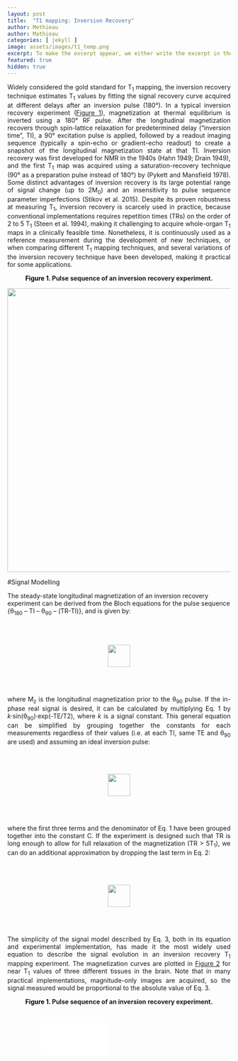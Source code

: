 ```yaml
---
layout: post
title:  "T1 mapping: Inversion Recovery"
author: Methieau
author: Mathieau
categories: [ jekyll ]
image: assets/images/t1_temp.png
excerpt: To make the excerpt appear, we either write the excerpt in the post properties (excerpt property) or it will take the first 25 words from the post.
featured: true
hidden: true
---
```




<div class=blog_body>
<p style="text-align:justify;">
Widely considered the gold standard for T<sub>1</sub> mapping, the inversion recovery technique estimates T<sub>1</sub> values by fitting the signal recovery curve acquired at different delays after an inversion pulse (180°). In a typical inversion recovery experiment (<a href="#fig1">Figure 1</a>), magnetization at thermal equilibrium is inverted using a 180° RF pulse. After the longitudinal magnetization recovers through spin-lattice relaxation for predetermined delay (“inversion time”, TI), a 90° excitation pulse is applied, followed by a readout imaging sequence (typically a spin-echo or gradient-echo readout) to create a snapshot of the longitudinal magnetization state at that TI. Inversion recovery was first developed for NMR in the 1940s (Hahn 1949; Drain 1949), and the first T<sub>1</sub> map was acquired using a saturation-recovery technique (90° as a preparation pulse instead of 180°) by (Pykett and Mansfield 1978). Some distinct advantages of inversion recovery is its large potential range of signal change (up to 2M<sub>0</sub>) and an insensitivity to pulse sequence parameter imperfections (Stikov et al. 2015). Despite its proven robustness at measuring T<sub>1</sub>, inversion recovery is scarcely used in practice, because conventional implementations requires repetition times (TRs) on the order of 2 to 5 T<sub>1</sub> (Steen et al. 1994), making it challenging to acquire whole-organ T<sub>1</sub> maps in a clinically feasible time. Nonetheless, it is continuously used as a reference measurement during the development of new techniques, or when comparing different T<sub>1</sub> mapping techniques, and several variations of the inversion recovery technique have been developed, making it practical for some applications.
</p>
</div>

<div class=figure_caption>
<center>
<b style="text-align:justify;">
<a name="fig1" style="color:black;">Figure 1.</a>  Pulse sequence of an inversion recovery experiment.
</b>
</center>
</div>

<p>
<center><img src="ir_pulsesequences.png" style="width:640px;height:auto;"></center>

#Signal Modelling

The steady-state longitudinal magnetization of an inversion recovery experiment can be derived from the Bloch equations for the pulse sequence
{θ<sub>180</sub> – TI – θ<sub>90</sub> – (TR-TI)}, and is given by:

<p style="text-align:justify;">
<center><img src="equation1.png" style="width:auto;height:50px;margin-bottom: 50px;margin-top: 50px;"></center>
</p>

<p style="text-align:justify;">
where M<sub>z</sub> is the longitudinal magnetization prior to the θ<sub>90</sub> pulse. If the in-phase real signal is desired, it can be calculated by multiplying Eq. 1 by <i>k</i>·sin(θ<sub>90</sub>)·exp(-TE/T2), where <i>k</i> is a signal constant. This general equation can be simplified by grouping together the constants for each measurements regardless of their values (i.e. at each TI, same TE and θ<sub>90</sub> are used) and assuming an ideal inversion pulse:
</p>

<p style="text-align:justify;">
<center><img src="equation2.png" style="width:auto;height:50px;margin-bottom: 50px;margin-top: 50px;"></center>
</p>

<p style="text-align:justify;">
where the first three terms and the denominator of Eq. 1 have been grouped together into the constant C. If the experiment is designed such that TR is long enough to allow for full relaxation of the magnetization (TR > 5T<sub>1</sub>), we can do an additional approximation by dropping the last term in Eq. 2:
</p>

<p style="text-align:justify;">
<center><img src="equation3.png" style="width:auto;height:50px;margin-bottom: 50px;margin-top: 50px;"></center>
</p>

<p style="text-align:justify;">
The simplicity of the signal model described by Eq. 3, both in its equation and experimental implementation, has made it the most widely used equation to describe the signal evolution in an inversion recovery T<sub>1</sub> mapping experiment. The magnetization curves are plotted in <a href="#fig2">Figure 2</a> for near T<sub>1</sub> values of three different tissues in the brain. Note that in many practical implementations, magnitude-only images are acquired, so the signal measured would be proportional to the absolute value of Eq. 3.
</p>
</div>

<div class="figure_caption">
<center>
<b style="text-align:justify;">
<a name="fig1" style="color:black;">Figure 1.</a>  Pulse sequence of an inversion recovery experiment.
</b>
</center>
</div>
<iframe frameborder="0" style="-webkit-transform:scale(0.5);-moz-transform-scale(0.5);" scrolling="no" src="//plot.ly/~TommyBoshkovski/14.embed" seamless></iframe>
